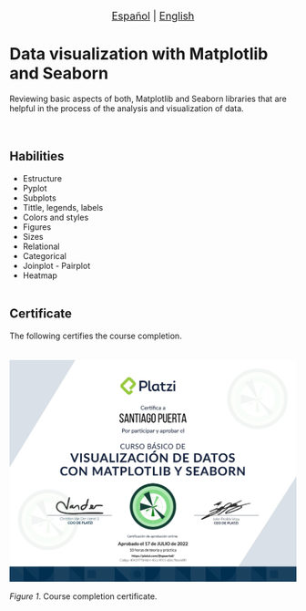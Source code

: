 <p align = "center">
<font size ="4.7px"><a href = "https://github.com/spuerta10/plantillas/blob/cursos/nombre_curso/recursos/traducciones/nombre_curso_espaniol.md">Español</a>
                                                                              |
<a href = "https://github.com/spuerta10/plantillas/blob/cursos/nombre_curso/README.md">English</a></font> 
</p>

# Data visualization with Matplotlib and Seaborn
Reviewing basic aspects of both, Matplotlib and Seaborn libraries that are helpful in the process of the analysis and visualization of data.  
<br></br>

## Habilities
- Estructure
- Pyplot
- Subplots
- Tittle, legends, labels
- Colors and styles
- Figures
- Sizes
- Relational
- Categorical
- Joinplot - Pairplot
- Heatmap
<br></br>

## Certificate
The following certifies the course completion.   
<br></br>
![](https://github.com/spuerta10/cursos/blob/main/visualizacion_datos_matplotlib_seaborn/recursos/imagenes_y_videos/certificado.jpg)   

*Figure 1*. Course completion certificate.
<br></br>
<br></br>
<br></br>
